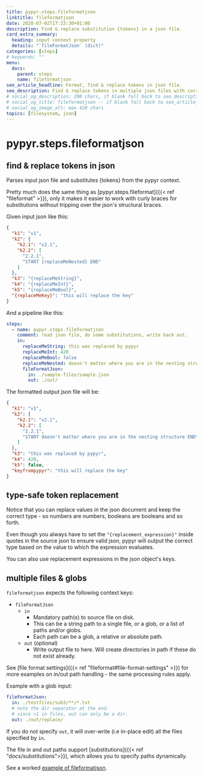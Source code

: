 ```yaml
---
title: pypyr.steps.fileformatjson
linktitle: fileformatjson
date: 2020-07-02T17:23:30+01:00
description: Find & replace substitution {tokens} in a json file.
card_extra_summary:
  heading: input context property
  details: "`fileFormatJson` (dict)"
categories: [steps]
# keywords: ""
menu:
  docs:
    parent: steps
    name: fileformatjson
seo_article_headline: Format, find & replace tokens in json file.
seo_description: Find & replace tokens in multiple json files with correct data types. Like sed for json, but type safe.
# social_og_description: 200 chars, if blank fall back to seo_description then description
# social_og_title: fileformatjson -- if blank fall back to seo_article_headline > .Title. Max 70 chars
# social_og_image_alt: max 420 chars
topics: [filesystem, json]
---
```

# pypyr.steps.fileformatjson
## find & replace tokens in json
Parses input json file and substitutes {tokens} from the pypyr context.

Pretty much does the same thing as 
[pypyr.steps.fileformat]({{< ref "fileformat" >}}), only it makes it
easier to work with curly braces for substitutions without tripping over
the json's structural braces.

Given input json like this:
```json
{
  "k1": "v1",
  "k2": {
    "k2.1": "v2.1",
    "k2.2": [
      "2.2.1",
      "START {replaceMeNested} END"
    ]
  },
  "k3": "{replaceMeString}",
  "k4": "{replaceMeInt}",
  "k5": "{replaceMeBool}",
  "{replaceMeKey}": "this will replace the key"
}
```

And a pipeline like this:
```yaml
steps:
  - name: pypyr.steps.fileformatjson
    comment: read json file, do some substitutions, write back out.
    in:
      replaceMeString: this was replaced by pypyr
      replaceMeInt: 420
      replaceMeBool: false
      replaceMeNested: doesn't matter where you are in the nesting structure
      fileFormatJson:
        in: ./sample-files/sample.json
        out: ./out/
```

The formatted output json file will be:
```json
{
  "k1": "v1",
  "k2": {
    "k2.1": "v2.1",
    "k2.2": [
      "2.2.1",
      "START doesn't matter where you are in the nesting structure END"
    ]
  },
  "k3": "this was replaced by pypyr",
  "k4": 420,
  "k5": false,
  "keyfrompypyr": "this will replace the key"
}
```

## type-safe token replacement
Notice that you can replace values in the json document and keep the correct 
type - so numbers are numbers, booleans are booleans and so forth.

Even though you always have to set the `"{replacement_expression}"` inside 
quotes in the source json to ensure valid json, pypyr will output the correct 
type based on the value to which the expression evaluates.

You can also use replacement expressions in the json object's keys.

## multiple files & globs
`fileformatjson` expects the following context keys:

- `fileFormatJson`
    - `in`
      - Mandatory path(s) to source file on disk.
      - This can be a string path to a single file, or a glob, or a list of 
        paths and/or globs. 
      - Each path can be a glob, a relative or absolute path.
    - `out` (optional)
      - Write output file to here. Will create directories in path if these do 
        not exist already.

See [file format settings]({{< ref "fileformat#file-format-settings" >}}) for 
more examples on in/out path handling - the same processing rules apply.

Example with a glob input:

```yaml
fileFormatJson:
  in: ./testfiles/sub3/**/*.txt
  # note the dir separator at the end.
  # since >1 in files, out can only be a dir.
  out: ./out/replace/
```

If you do not specify `out`, it will over-write (i.e in-place edit) all the 
files specified by `in`.

The file in and out paths support 
[substitutions]({{< ref "docs/substitutions">}}), which allows you to specify
paths dynamically.

See a worked [example of fileformatjson](https://github.com/pypyr/pypyr-example/blob/master/pipelines/fileformatjson.yaml).